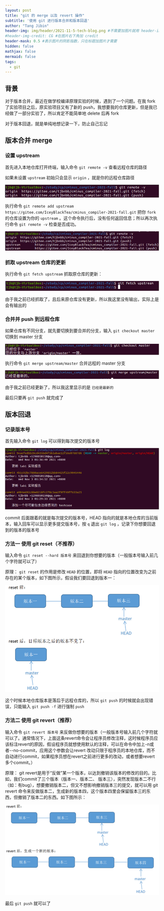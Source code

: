 ```yaml
---
layout: post
title: "git 的 merge 以及 revert 操作"
subtitle: '使用 git 进行版本合并和版本回退'
author: "Tang Jibin"
header-img: img/header/2021-11-5-tech-blog.png #不需要加图片就用 header-img: text
#header-img-credit: CG #在图片右下角加 credit
header-mask: 0.5 #表示图片的阴影指数，只在标题加图片才需要
hidden: false
mathjax: false
mermaid: false
tags:
  - git
---
```


## 背景

对于版本合并，最近在做学校编译原理实验的时候，遇到了一个问题。在我 fork 了实验项目之后，原实验项目又有了新的 push，我想要我的仓库更新，但是我已经做了一部分实验了，所以肯定不能简单地 delete 后再 fork

对于版本回退，就是单纯地想记录一下，防止自己忘记

## 版本合并 merge

### 设置 upstream

首先进入本地仓库打开终端，输入命令 `git remote -v` 查看远程仓库的路径

如果未设置 `upstream` 初始只会显示 `origin` ，就是你的远程仓库路径

![](/img/in-post/2021-11-5-tech-blog/1.png)

执行命令 `git remote add upstream https://gitee.com/IceyBlackTea/cminus_compiler-2021-fall.git` 把你 `fork` 的仓库设置为你的 `upstream` 。这个命令执行后，没有任何返回信息；所以再次执行命令 `git remote -v` 检查是否成功。

![](/img/in-post/2021-11-5-tech-blog/2.png)

### 抓取 upstream 仓库的更新

执行命令 `git fetch upstream` 抓取原仓库的更新：

![](/img/in-post/2021-11-5-tech-blog/3.png)

由于我之前已经抓取了，且后来原仓库没有更新，所以我这里没有输出，实际上是会有输出的

### 合并并 push 到远程仓库

如果仓库有不同分支，就先要切换到要合并的分支，输入 `git checkout master` 切换到 master 分支

![](/img/in-post/2021-11-5-tech-blog/4.png)

执行命令 `git merge upstream/master` 合并远程的 master 分支

![](/img/in-post/2021-11-5-tech-blog/5.png)

由于我之前已经更新了，所以我这里显示的是 `已经是最新的`

最后只要再 `git push` 就完成了

## 版本回退

### 记录版本号

首先输入命令 `git log` 可以得到每次提交的版本号

![](/img/in-post/2021-11-5-tech-blog/6.png)

commit 后面跟着的就是每次提交的版本号，HEAD 指向的就是本地仓库的当前版本，输入回车可以显示更多提交版本号，按 `q` 退出 `git log` ，记录下你想要回退到的版本的版本号

### 方法一 使用 git reset（不推荐）

输入命令 `git reset --hard 版本号` 来回退到你想要的版本（一般版本号输入前几个字符就可以了）

原理： `git reset` 的作用是修改 `HEAD` 的位置，即将 `HEAD` 指向的位置改变为之前存在的某个版本，如下图所示，假设我们要回退到版本一：

![](/img/in-post/2021-11-5-tech-blog/7.png)

这个时候本地仓库版本是落后于远程仓库的，所以 `git push` 的时候就会出现错误，只能输入 `git push -f` 进行强制 `push`

### 方法二 使用 git revert（推荐）

输入命令 `git revert 版本号` 来反做你想要的版本（一般版本号输入前几个字符就可以了。通常情况下，上面这条revert命令会让程序员修改注释，这时候程序员应该标注revert的原因，假设程序员就想使用默认的注释，可以在命令中加上-n或者--no-commit，应用这个参数会让revert 改动只限于程序员的本地仓库，而不自动进行commit，如果程序员想在revert之前进行更多的改动，或者想要revert多个commit。）

原理： git revert是用于“反做”某一个版本，以达到撤销该版本的修改的目的。比如，我们commit了三个版本（版本一、版本二、 版本三），突然发现版本二不行（如：有bug），想要撤销版本二，但又不想影响撤销版本三的提交，就可以用 git revert 命令来反做版本二，生成新的版本四，这个版本四里会保留版本三的东西，但撤销了版本二的东西。如下图所示：

![](/img/in-post/2021-11-5-tech-blog/8.png)

最后 `git push` 就可以了